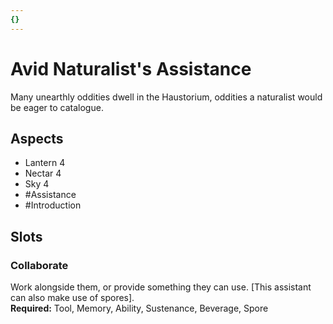 ```yaml
---
{}
---
```

# Avid Naturalist's Assistance
Many unearthly oddities dwell in the Haustorium, oddities a naturalist would be eager to catalogue.
## Aspects
- Lantern 4
- Nectar 4
- Sky 4
- #Assistance
-  #Introduction 
## Slots
### Collaborate
Work alongside them, or provide something they can use. \[This  assistant can also make use of spores].<br>**Required:** Tool, Memory, Ability, Sustenance, Beverage, Spore